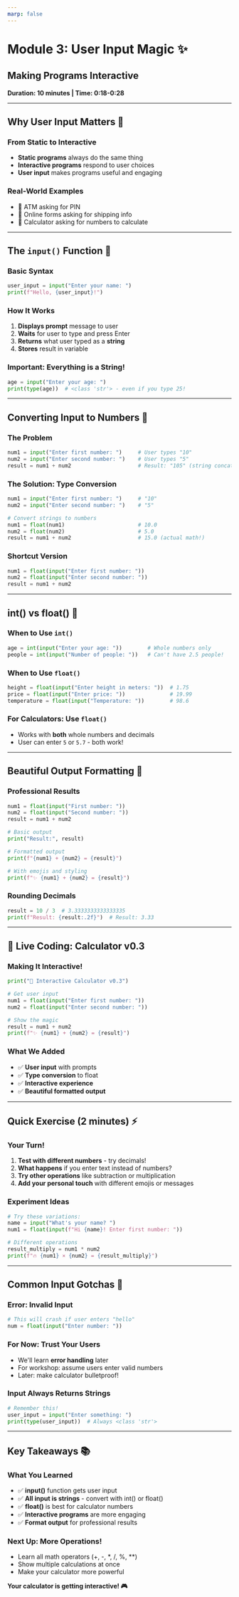 ```yaml
---
marp: false
---
```


# Module 3: User Input Magic ✨

## Making Programs Interactive

**Duration: 10 minutes | Time: 0:18-0:28**

---

## Why User Input Matters 🎯

### From Static to Interactive

- **Static programs** always do the same thing
- **Interactive programs** respond to user choices
- **User input** makes programs useful and engaging

### Real-World Examples

- 🏧 ATM asking for PIN
- 🛒 Online forms asking for shipping info
- 🧮 Calculator asking for numbers to calculate

---

## The `input()` Function 📝

### Basic Syntax

```python
user_input = input("Enter your name: ")
print(f"Hello, {user_input}!")
```

### How It Works

1. **Displays prompt** message to user
2. **Waits** for user to type and press Enter
3. **Returns** what user typed as a **string**
4. **Stores** result in variable

### Important: Everything is a String!

```python
age = input("Enter your age: ")
print(type(age))  # <class 'str'> - even if you type 25!
```

---

## Converting Input to Numbers 🔢

### The Problem

```python
num1 = input("Enter first number: ")     # User types "10"
num2 = input("Enter second number: ")    # User types "5"
result = num1 + num2                     # Result: "105" (string concatenation!)
```

### The Solution: Type Conversion

```python
num1 = input("Enter first number: ")     # "10"
num2 = input("Enter second number: ")    # "5"

# Convert strings to numbers
num1 = float(num1)                       # 10.0
num2 = float(num2)                       # 5.0
result = num1 + num2                     # 15.0 (actual math!)
```

### Shortcut Version

```python
num1 = float(input("Enter first number: "))
num2 = float(input("Enter second number: "))
result = num1 + num2
```

---

## int() vs float() 🤔

### When to Use `int()`

```python
age = int(input("Enter your age: "))        # Whole numbers only
people = int(input("Number of people: "))   # Can't have 2.5 people!
```

### When to Use `float()`

```python
height = float(input("Enter height in meters: "))  # 1.75
price = float(input("Enter price: "))              # 19.99
temperature = float(input("Temperature: "))        # 98.6
```

### For Calculators: Use `float()`

- Works with **both** whole numbers and decimals
- User can enter `5` or `5.7` - both work!

---

## Beautiful Output Formatting 🌟

### Professional Results

```python
num1 = float(input("First number: "))
num2 = float(input("Second number: "))
result = num1 + num2

# Basic output
print("Result:", result)

# Formatted output
print(f"{num1} + {num2} = {result}")

# With emojis and styling
print(f"✨ {num1} + {num2} = {result}")
```

### Rounding Decimals

```python
result = 10 / 3  # 3.3333333333333335
print(f"Result: {result:.2f}")  # Result: 3.33
```

---

## 🔨 Live Coding: Calculator v0.3

### Making It Interactive!

```python
print("🧮 Interactive Calculator v0.3")

# Get user input
num1 = float(input("Enter first number: "))
num2 = float(input("Enter second number: "))

# Show the magic
result = num1 + num2
print(f"✨ {num1} + {num2} = {result}")
```

### What We Added

- ✅ **User input** with prompts
- ✅ **Type conversion** to float
- ✅ **Interactive experience**
- ✅ **Beautiful formatted output**

---

## Quick Exercise (2 minutes) ⚡

### Your Turn!

1. **Test with different numbers** - try decimals!
2. **What happens** if you enter text instead of numbers?
3. **Try other operations** like subtraction or multiplication
4. **Add your personal touch** with different emojis or messages

### Experiment Ideas

```python
# Try these variations:
name = input("What's your name? ")
num1 = float(input(f"Hi {name}! Enter first number: "))

# Different operations
result_multiply = num1 * num2
print(f"🔥 {num1} × {num2} = {result_multiply}")
```

---

## Common Input Gotchas 🚨

### Error: Invalid Input

```python
# This will crash if user enters "hello"
num = float(input("Enter number: "))
```

### For Now: Trust Your Users

- We'll learn **error handling** later
- For workshop: assume users enter valid numbers
- Later: make calculator bulletproof!

### Input Always Returns Strings

```python
# Remember this!
user_input = input("Enter something: ")
print(type(user_input))  # Always <class 'str'>
```

---

## Key Takeaways 📚

### What You Learned

- ✅ **input()** function gets user input
- ✅ **All input is strings** - convert with int() or float()
- ✅ **float()** is best for calculator numbers
- ✅ **Interactive programs** are more engaging
- ✅ **Format output** for professional results

### Next Up: More Operations!

- Learn all math operators (+, -, \*, /, %, \*\*)
- Show multiple calculations at once
- Make your calculator more powerful

**Your calculator is getting interactive! 🎮**
